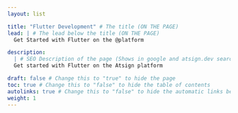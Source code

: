 ```yaml
---
layout: list

title: "Flutter Development" # The title (ON THE PAGE)
lead: | # The lead below the title (ON THE PAGE)
  Get Started with Flutter on the @platform

description:
  | # SEO Description of the page (Shows in google and atsign.dev search)
  Get started with Flutter on the Atsign platform

draft: false # Change this to "true" to hide the page
toc: true # Change this to "false" to hide the table of contents
autolinks: true # Change this to "false" to hide the automatic links below your content
weight: 1
---
```

